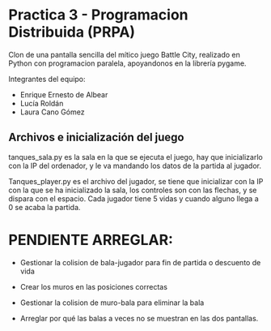# Practica 3 - Programacion Distribuida (PRPA)

Clon de una pantalla sencilla del mítico juego Battle City, realizado en Python con programacion paralela, apoyandonos en la librería pygame.

Integrantes del equipo:
- Enrique Ernesto de Albear
- Lucía Roldán
- Laura Cano Gómez

## Archivos e inicialización del juego 
tanques_sala.py es la sala en la que se ejecuta el juego, hay que inicializarlo con la IP del
ordenador, y le va mandando los datos de la partida al jugador.

Tanques_player.py es el archivo del jugador, se tiene que inicializar con la IP con la que 
se ha inicializado la sala, los controles son con las flechas, y se dispara con el espacio. Cada
jugador tiene 5 vidas y cuando alguno llega a 0 se acaba la partida.

# PENDIENTE ARREGLAR:


- Gestionar la colision de bala-jugador para fin de partida o descuento de vida

- Crear los muros en las posiciones correctas

- Gestionar la colision de muro-bala para eliminar la bala 

- Arreglar por qué las balas a veces no se muestran en las dos pantallas.



